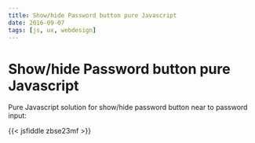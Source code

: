 ```yaml
---
title: Show/hide Password button pure Javascript
date: 2016-09-07
tags: [js, ux, webdesign]
---
```


# Show/hide Password button pure Javascript

Pure Javascript solution for show/hide password button near to password input:

{{< jsfiddle zbse23mf >}}
